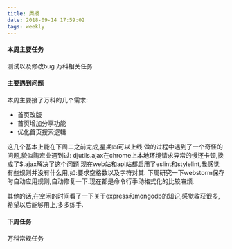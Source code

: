 ```yaml
---
title: 周报
date: 2018-09-14 17:59:02
tags: weekly
---
```


#### 本周主要任务

测试以及修改bug
万科相关任务

#### 主要遇到问题

本周主要接了万科的几个需求:
- 首页改版
- 首页增加分享功能
- 优化首页搜索逻辑

这几个基本上能在下周二之前完成,星期四可以上线
做的过程中遇到了一个奇怪的问题,貌似陶宏业遇到过:
djutils.ajax在chrome上本地环境请求异常的慢还卡顿,换成了$.ajax解决了这个问题
现在web站和api站都启用了eslint和stylelint,我感觉有些规则并没有什么用,如:要求空格数以及字符对其.
下周研究一下webstorm保存时自动应用规则,自动修复一下.现在都是命令行手动格式化的比较麻烦.

其他的话,在空闲的时间看了一下关于express和mongodb的知识,感觉收获很多,希望以后能够用上,多多练手.

#### 下周任务

万科常规任务
